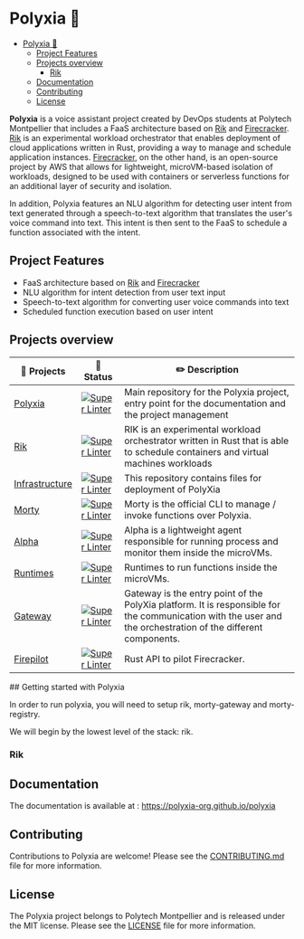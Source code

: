 # Polyxia 🚀

- [Polyxia 🚀](#polyxia-)
  - [Project Features](#project-features)
  - [Projects overview](#projects-overview)
    - [Rik](#rik)
  - [Documentation](#documentation)
  - [Contributing](#contributing)
  - [License](#license)

**Polyxia** is a voice assistant project created by DevOps students at Polytech Montpellier that includes a FaaS architecture based on [Rik](https://github.com/rik-org/rik) and [Firecracker](https://firecracker-microvm.github.io/). [Rik](https://github.com/rik-org/rik) is an experimental workload orchestrator that enables deployment of cloud applications written in Rust, providing a way to manage and schedule application instances. [Firecracker](https://firecracker-microvm.github.io/), on the other hand, is an open-source project by AWS that allows for lightweight, microVM-based isolation of workloads, designed to be used with containers or serverless functions for an additional layer of security and isolation.

In addition, Polyxia features an NLU algorithm for detecting user intent from text generated through a speech-to-text algorithm that translates the user's voice command into text. This intent is then sent to the FaaS to schedule a function associated with the intent.

## Project Features

- FaaS architecture based on [Rik](https://github.com/rik-org/rik) and [Firecracker](https://firecracker-microvm.github.io/)
- NLU algorithm for intent detection from user text input
- Speech-to-text algorithm for converting user voice commands into text
- Scheduled function execution based on user intent

## Projects overview

|📒 Projects | 🔭 Status| ✏️ Description|
|---|---|---|
|[Polyxia](https://github.com/polyxia-org/polyxia)|[![Super Linter](https://img.shields.io/github/actions/workflow/status/polyxia-org/polyxia/ci.yml?branch=main)](https://github.com/polyxia-org/polyxia/tree/main)|Main repository for the Polyxia project, entry point for the documentation and the project management|
|[Rik](https://github.com/rik-org/rik)|[![Super Linter](https://img.shields.io/github/actions/workflow/status/rik-org/rik/rust.yml?branch=main)](https://github.com/rik-org/rik/tree/main)|RIK is an experimental workload orchestrator written in Rust that is able to schedule containers and virtual machines workloads|
|[Infrastructure](https://github.com/polyxia-org/infrastructure)|[![Super Linter](https://img.shields.io/github/actions/workflow/status/polyxia-org/infrastructure/ci.yml?branch=main)](https://github.com/polyxia-org/infrastructure/tree/main)|This repository contains files for deployment of PolyXia|
|[Morty](https://github.com/polyxia-org/morty)|[![Super Linter](https://img.shields.io/github/actions/workflow/status/polyxia-org/morty/ci.yml?branch=main)](https://github.com/polyxia-org/morty/tree/main)| Morty is the official CLI to manage / invoke functions over Polyxia.
|[Alpha](https://github.com/polyxia-org/alpha)|[![Super Linter](https://img.shields.io/github/actions/workflow/status/polyxia-org/alpha/ci.yml?branch=main)](https://github.com/polyxia-org/alpha/tree/main)|Alpha is a lightweight agent responsible for running process and monitor them inside the microVMs.|
|[Runtimes](https://github.com/polyxia-org/runtimes)|[![Super Linter](https://img.shields.io/github/actions/workflow/status/polyxia-org/runtimes/ci.yml?branch=main)](https://github.com/polyxia-org/runtimes/tree/main)|Runtimes to run functions inside the microVMs.|
[Gateway](https://github.com/polyxia-org/gateway)|[![Super Linter](https://img.shields.io/github/actions/workflow/status/polyxia-org/gateway/ci.yml?branch=main)](https://github.com/polyxia-org/gateway/tree/main)|Gateway is the entry point of the PolyXia platform. It is responsible for the communication with the user and the orchestration of the different components.|
|[Firepilot](https://github.com/polyxia-org/firepilot)|[![Super Linter](https://img.shields.io/github/actions/workflow/status/polyxia-org/firepilot/ci.yml?branch=main)](https://github.com/polyxia-org/firepilot/tree/main)|Rust API to pilot Firecracker.|

## Getting started with Polyxia

In order to run polyxia, you will need to setup rik, morty-gateway and morty-registry.

We will begin by the lowest level of the stack: rik.

### Rik


## Documentation

The documentation is available at : https://polyxia-org.github.io/polyxia

## Contributing

Contributions to Polyxia are welcome! Please see the [CONTRIBUTING.md](https://github.com/polyxia-org/.github/blob/main/.github/CONTRIBUTING.md) file for more information.

## License

The Polyxia project belongs to Polytech Montpellier and is released under the MIT license. Please see the [LICENSE](LICENSE) file for more information.
